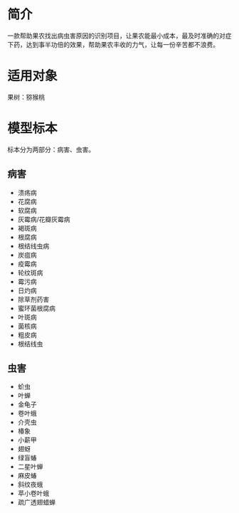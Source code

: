 # 简介 #

一款帮助果农找出病虫害原因的识别项目，让果农能最小成本，最及时准确的对症下药，达到事半功倍的效果，帮助果农丰收的力气，让每一份辛苦都不浪费。

# 适用对象 #
果树：猕猴桃

# 模型标本 #

标本分为两部分：病害、虫害。

## 病害 ##

- 溃疡病
- 花腐病
- 软腐病
- 灰霉病/花瓣灰霉病
- 褐斑病
- 根腐病
- 根结线虫病
- 炭疽病
- 疫霉病
- 轮纹斑病
- 霉污病
- 日灼病
- 除草剂药害
- 蜜环菌根腐病
- 叶斑病
- 菌核病
- 粗皮病
- 根结线虫

## 虫害 ##

- 蚧虫
- 叶蝉
- 金龟子
- 卷叶蛾
- 介壳虫
- 椿象
- 小薪甲
- 翅蚜
- 绿盲蝽
- 二星叶蝉
- 麻皮蝽
- 斜纹夜蛾
- 苹小卷叶蛾
- 疏广透翅蜡蝉
